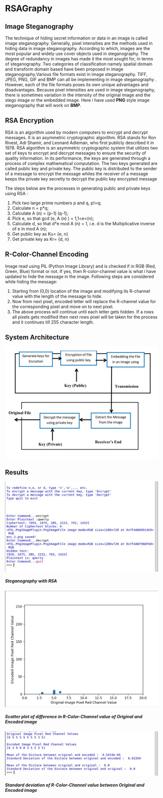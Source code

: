 # RSAGraphy


## Image Steganography

The technique of hiding secret information or data in an image is called image steganography. Generally, pixel intensities are the methods used in hiding data in
image steganography. According to which, images are the most popular and widely use cover objects used in steganography. The degree of redundancy in images has
made it the most sought for, in terms of steganography. Two categories of classification namely spatial domain and transform domain based have been
proposed in image steganography.Various file formats exist in image steganography. TIFF, JPEG, PNG, GIF and BMP can all be implementing in image steganography .
However, each of the file formats poses its own unique advantages and disadvantages. Because pixel intensities are used in image steganography, there is
sometimes variation in the intensity of the original image and the stego image or the embedded image. Here i have used **PNG** style image steganography that will work on **BMP**.


## RSA Encryption

RSA is an algorithm used by modern computers to encrypt and decrypt messages. It is an asymmetric cryptographic algorithm. RSA stands for Ron Rivest, Adi Shamir,
and Leonard Adleman, who first publicly described it in 1978. RSA algorithm is an asymmetric cryptographic system that utilizes two set of keys to encrypt and decrypt
messages to ensure the security of quality information. In its performance, the keys are generated through a process of complex mathematical computation. The two keys
generated are called public key and private key. The public key is distributed to the sender of a message to encrypt the message whiles the receiver of a message keeps
the private key secretly to decrypt the public key encrypted message

The steps below are the processes in generating public and private keys using RSA :

1. Pick two large prime numbers p and q, p!=q;
2. Calculate n = p*q;
3. Calculate A (n) = (p-1) (q-1);
4. Pick e, so that gcd (e, A (n) ) = 1,1&lt;e&lt;(n);
5. Calculate d, so that d*e mod A (n) = 1, i.e. d is the Multiplicative inverse of e in mod A (n);
6. Get public key as Ku= {e, n}
7. Get private key as Kr= {d, n}


## R-Color-Channel Encoding

Image read using PIL (Python Image Library) and is checked if in RGB (Red, Green, Blue) format or not. If yes, then R-color-channel value is what i have updated to hide the message in the image. Following steps are considered while hiding the message:

1. Starting from (0,0) location of the image and modifying its R-channel value with the length of the message to hide.
2. Now from next pixel, encoded letter will replace the R-channel value for the corresponding pixel and move on to next pixel.
3. The above process will continue until each letter gets hidden. If a rows all pixels gets modified then next rows pixel will be taken for the process and it continues till 255 character length.


## System Architecture

![System Architecure](images/system_arch.png)


## Results

![Steganography with RSA](images/result_1.png)

##### Steganography with RSA

![Scatter plot of difference in R-Color-Channel value of Original and Encoded image](images/diff_orig_enc.png)

##### Scatter plot of difference in R-Color-Channel value of Original and Encoded image

![Standard deviation of R-Color-Channel value between Original and Encoded image](images/diff_orig_enc_shell.png)

##### Standard deviation of R-Color-Channel value between Original and Encoded image
